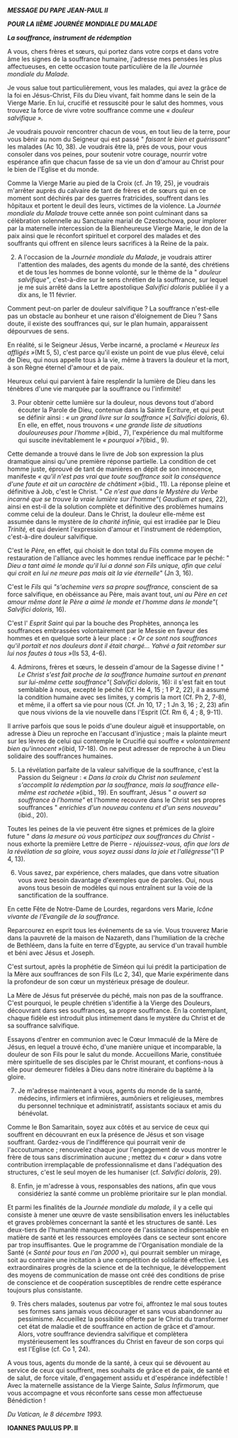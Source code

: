***MESSAGE DU PAPE JEAN-PAUL II***

***POUR LA IIÈME JOURNÉE MONDIALE DU MALADE***

***La souffrance, instrument de rédemption***

A vous, chers frères et sœurs, qui portez dans votre corps et dans votre âme les signes de la souffrance humaine, j'adresse mes pensées les plus affectueuses, en cette occasion toute particulière de la *IIe Journée mondiale du Malade.*

Je vous salue tout particulièrement, vous les malades, qui avez la grâce de la foi en Jésus-Christ, Fils du Dieu vivant, fait homme dans le sein de la Vierge Marie. En lui, crucifié et ressuscité pour le salut des hommes, vous trouvez la force de vivre votre souffrance comme une *« *douleur salvifique* ».*

Je voudrais pouvoir rencontrer chacun de vous, en tout lieu de la terre, pour vous bénir au nom du Seigneur qui est passé " *faisant le bien et guérissant"* les malades (Ac 10, 38). Je voudrais être là, près de vous, pour vous consoler dans vos peines, pour soutenir votre courage, nourrir votre espérance afin que chacun fasse de sa vie un don d'amour au Christ pour le bien de l'Eglise et du monde.

Comme la Vierge Marie au pied de la Croix (cf. Jn 19, 25), je voudrais m'arrêter auprès du calvaire de tant de frères et de sœurs qui en ce moment sont déchirés par des guerres fratricides, souffrent dans les hôpitaux et portent le deuil des leurs, victimes de la violence. La *Journée mondiale du Malade* trouve cette année son point culminant dans sa célébration solennelle au Sanctuaire marial de Czestochowa, pour implorer par la maternelle intercession de la Bienheureuse Vierge Marie, le don de la paix ainsi que le réconfort spirituel et corporel des malades et des souffrants qui offrent en silence leurs sacrifices à la Reine de la paix.

2. A l'occasion de la *Journée mondiale du Malade*, je voudrais attirer l'attention des malades, des agents du monde de la santé, des chrétiens et de tous les hommes de bonne volonté, sur le thème de la " *douleur salvifique"*, c'est-à-dire sur le sens chrétien de la souffrance, sur lequel je me suis arrêté dans la Lettre apostolique *Salvifici doloris* publiée il y a dix ans, le 11 février.

Comment peut-on parler de douleur salvifique ? La souffrance n'est-elle pas un obstacle au bonheur et une raison d'éloignement de Dieu ? Sans doute, il existe des souffrances qui, sur le plan humain, apparaissent dépourvues de sens.

En réalité, si le Seigneur Jésus, Verbe incarné, a proclamé *« *Heureux les affligés* »*(Mt 5, 5), c'est parce qu'il existe un point de vue plus élevé, celui de Dieu, qui nous appelle tous à la vie, même à travers la douleur et la mort, à son Règne éternel d'amour et de paix.

Heureux celui qui parvient à faire resplendir la lumière de Dieu dans les ténèbres d'une vie marquée par la souffrance ou l'infirmité!

3. Pour obtenir cette lumière sur la douleur, nous devons tout d'abord écouter la Parole de Dieu, contenue dans la Sainte Ecriture, et qui peut se définir ainsi : *« *un grand livre sur la souffrance* »*( *Salvifici doloris*, 6). En elle, en effet, nous trouvons *« *une grande liste de situations douloureuses pour l'homme* »*(ibid., 7), l'expérience du mal multiforme qui suscite inévitablement le *« pourquoi »?*(ibid., 9).

Cette demande a trouvé dans le livre de Job son expression la plus dramatique ainsi qu'une première réponse partielle. La condition de cet homme juste, éprouvé de tant de manières en dépit de son innocence, manifeste *« *qu'il n'est pas vrai que toute souffrance soit la conséquence d'une faute et ait un caractère de châtiment* »*(ibid., 11). La réponse pleine et définitive à Job, c'est le Christ. " *Ce n'est que dans le Mystère du Verbe incarné que se trouve la vraie lumière sur l'homme"*( *Gaudium et spes,* 22), ainsi en est-il de la solution complète et définitive des problèmes humains comme celui de la douleur. Dans le Christ, la douleur elle-même est assumée dans le mystère de *la charité infinie,* qui est irradiée par le Dieu *Trinité,* et qui devient l'expression d'amour et l'instrument de rédemption, c'est-à-dire douleur salvifique.

C'est le *Père*, en effet, qui choisit le don total du Fils comme moyen de restauration de l'alliance avec les hommes rendue inefficace par le péché: " *Dieu a tant aimé le monde qu'il lui a donné son Fils unique, afin que celui qui croit en lui ne meure pas mais ait la vie éternelle"* (Jn 3, 16).

C'est le *Fils* qui *"s'achemine vers sa propre souffrance,* conscient de sa force salvifique, en obéissance au Père, mais avant tout, *uni au Père en cet amour même dont le Père a aimé le monde et l'homme dans le monde"*( *Salvifici doloris,* 16).

C'est l' *Esprit Saint* qui par la bouche des Prophètes, annonça les souffrances embrassées volontairement par le Messie en faveur des hommes et en quelque sorte à leur place : *« *Or ce sont nos souffrances qu'il portait et nos douleurs dont il était chargé... Yahvé a fait retomber sur lui nos fautes à tous* »*(Is 53, 4-6).

4. Admirons, frères et sœurs, le dessein d'amour de la Sagesse divine ! " *Le Christ s'est fait proche de la souffrance humaine surtout en prenant sur lui-même cette souffrance"*( *Salvifici doloris*, 16): il s'est fait en tout semblable à nous, excepté le péché (Cf. He 4, 15 ; 1 P 2, 22), il a assumé la condition humaine avec ses limites, y compris la mort (Cf. Ph 2, 7-8), et même, il a offert sa vie pour nous (Cf. Jn 10, 17 ; 1 Jn 3, 16 ; 2, 23) afin que nous vivions de la vie nouvelle dans l'Esprit (Cf. Rm 6, 4 ; 8, 9-11).

Il arrive parfois que sous le poids d'une douleur aiguë et insupportable, on adresse à Dieu un reproche en l'accusant d'injustice ; mais la plainte meurt sur les lèvres de celui qui contemple le Crucifié qui souffre *« *volontairement bien qu'innocent* »*(ibid, 17-18). On ne peut adresser de reproche à un Dieu solidaire des souffrances humaines.

5. La révélation parfaite de la valeur salvifique de la souffrance, c'est la Passion du Seigneur : *« *Dans la croix du Christ non seulement s'accomplit la rédemption par la souffrance, mais la souffrance elle-même est rachetée* »*(ibid., 19). En souffrant, Jésus " *a ouvert sa souffrance à l'homme"* et l'homme recouvre dans le Christ ses propres souffrances " *enrichies d'un nouveau contenu et d'un sens nouveau"* (ibid., 20).

Toutes les peines de la vie peuvent être signes et prémices de la gloire future " *dans la mesure où vous participez aux souffrances du Christ -* nous exhorte la première Lettre de Pierre - *réjouissez-vous, afin que lors de la révélation de sa gloire, vous soyez aussi dans la joie et l'allégresse"*(1 P 4, 13).

6. Vous savez, par expérience, chers malades, que dans votre situation vous avez besoin davantage d'exemples que de paroles. Oui, nous avons tous besoin de modèles qui nous entraînent sur la voie de la sanctification de la souffrance.

En cette Fête de Notre-Dame de Lourdes, regardons vers Marie, *Icône vivante de l'Evangile de la souffrance.*

Reparcourez en esprit tous les événements de sa vie. Vous trouverez Marie dans la pauvreté de la maison de Nazareth, dans l'humiliation de la crèche de Bethléem, dans la fuite en terre d'Egypte, au service d'un travail humble et béni avec Jésus et Joseph.

C'est surtout, après la prophétie de Siméon qui lui prédit la participation de la Mère aux souffrances de son Fils (Lc 2, 34), que Marie expérimente dans la profondeur de son cœur un mystérieux présage de douleur.

La Mère de Jésus fut préservée du péché, mais non pas de la souffrance. C'est pourquoi, le peuple chrétien s'identifie à la Vierge des Douleurs, découvrant dans ses souffrances, sa propre souffrance. En la contemplant, chaque fidèle est introduit plus intimement dans le mystère du Christ et de sa souffrance salvifique.

Essayons d'entrer en communion avec le Cœur Immaculé de la Mère de Jésus, en lequel a trouvé écho, d'une manière unique et incomparable, la douleur de son Fils pour le salut du monde. Accueillons Marie, constituée mère spirituelle de ses disciples par le Christ mourant, et confions-nous à elle pour demeurer fidèles à Dieu dans notre itinéraire du baptême à la gloire.

7. Je m'adresse maintenant à vous, agents du monde de la santé, médecins, infirmiers et infirmières, aumôniers et religieuses, membres du personnel technique et administratif, assistants sociaux et amis du bénévolat.

Comme le Bon Samaritain, soyez aux côtés et au service de ceux qui souffrent en découvrant en eux la présence de Jésus et son visage souffrant. Gardez-vous de l'indifférence qui pourrait venir de l'accoutumance ; renouvelez chaque jour l'engagement de vous montrer le frère de tous sans discrimination aucune ; mettez du « *cœur* » dans votre contribution irremplaçable de professionnalisme et dans l'adéquation des structures, c'est le seul moyen de les humaniser (cf. *Salvifici doloris,* 29).

8. Enfin, je m'adresse à vous, responsables des nations, afin que vous considériez la santé comme un problème prioritaire sur le plan mondial.

Et parmi les finalités de la *Journée mondiale du malade,* il y a celle qui consiste à mener une œuvre de vaste sensibilisation envers les inéluctables et graves problèmes concernant la santé et les structures de santé. Les deux-tiers de l'humanité manquent encore de l'assistance indispensable en matière de santé et les ressources employées dans ce secteur sont encore par trop insuffisantes. Que le programme de l'Organisation mondiale de la Santé (« *Santé pour tous en l'an 2000* »), qui pourrait sembler un mirage, soit au contraire une incitation à une compétition de solidarité effective. Les extraordinaires progrès de la science et de la technique, le développement des moyens de communication de masse ont créé des conditions de prise de conscience et de coopération susceptibles de rendre cette espérance toujours plus consistante.

9. Très chers malades, soutenus par votre foi, affrontez le mal sous toutes ses formes sans jamais vous décourager et sans vous abandonner au pessimisme. Accueillez la possibilité offerte par le Christ du transformer cet état de maladie et de souffrance en action de grâce et d'amour. Alors, votre souffrance deviendra salvifique et complètera mystérieusement les souffrances du Christ en faveur de son corps qui est l'Eglise (cf. Co 1, 24).

A vous tous, agents du monde de la santé, à ceux qui se dévouent au service de ceux qui souffrent, mes souhaits de grâce et de paix, de santé et de salut, de force vitale, d'engagement assidu et d'espérance indéfectible ! Avec la maternelle assistance de la Vierge Sainte, *Salus Infirmorum,* que vous accompagne et vous réconforte sans cesse mon affectueuse Bénédiction !

*Du Vatican, le 8 décembre 1993.*

**IOANNES PAULUS PP. II**